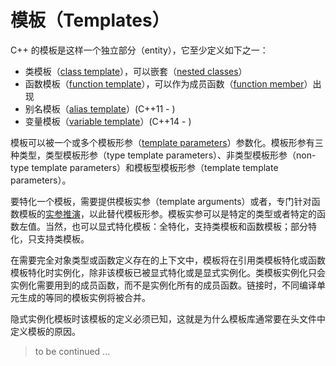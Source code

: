 # 模板（Templates）

C++ 的模板是这样一个独立部分（entity），它至少定义如下之一：

- 类模板（[class template](class_template)），可以嵌套（[nested classes](class_member_templates)）
- 函数模板（[function template](function_template)），可以作为成员函数（[function member](class_member_templates)）出现
- 别名模板（[alias template](../declarations/type_alias)）(C++11 - )
- 变量模板（[variable template](?)）(C++14 - )

模板可以被一个或多个模板形参（[template parameters](template_parameters)）参数化。模板形参有三种类型，类型模板形参（type template parameters）、非类型模板形参（non-type template parameters）和模板型模板形参（template template parameters）。

要特化一个模板，需要提供模板实参（template arguments）或者，专门针对函数模板的[实参推演](function_template#template_argument_deduction)，以此替代模板形参。模板实参可以是特定的类型或者特定的函数左值。当然，也可以显式特化模板：全特化，支持类模板和函数模板；部分特化，只支持类模板。

在需要完全对象类型或函数定义存在的上下文中，模板将在引用类模板特化或函数模板特化时实例化，除非该模板已被显式特化或是显式实例化。类模板实例化只会实例化需要用到的成员函数，而不是实例化所有的成员函数。链接时，不同编译单元生成的等同的模板实例将被合并。

隐式实例化模板时该模板的定义必须已知，这就是为什么模板库通常要在头文件中定义模板的原因。

> to be continued ...
